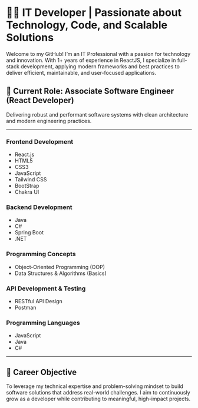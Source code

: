 # 👨‍💻 IT Developer | Passionate about Technology, Code, and Scalable Solutions
Welcome to my GitHub! I’m an IT Professional with a passion for technology and innovation. With 1+ years of experience in ReactJS, I specialize in full-stack development, applying modern frameworks and best practices to deliver efficient, maintainable, and user-focused applications.

## 🔧 Current Role: Associate Software Engineer (React Developer)
Delivering robust and performant software systems with clean architecture and modern engineering practices.

---

### Frontend Development
- React.js  
- HTML5  
- CSS3  
- JavaScript
- Tailwind CSS
- BootStrap
- Chakra UI

### Backend Development
- Java  
- C#  
- Spring Boot  
- .NET

### Programming Concepts
- Object-Oriented Programming (OOP)  
- Data Structures & Algorithms (Basics)

### API Development & Testing
- RESTful API Design  
- Postman

### Programming Languages
- JavaScript  
- Java  
- C#

---

## 🎯 Career Objective  

To leverage my technical expertise and problem-solving mindset to build software solutions that address real-world challenges. I aim to continuously grow as a developer while contributing to meaningful, high-impact projects.
